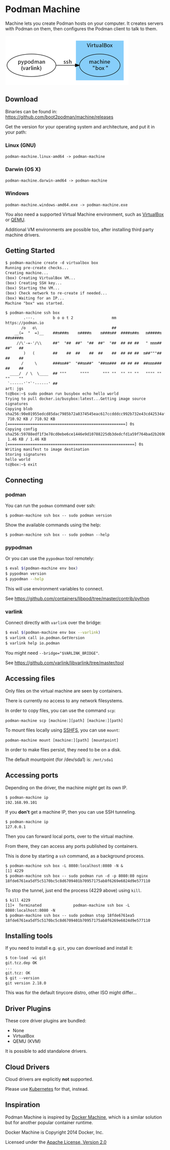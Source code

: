 # Podman Machine

Machine lets you create Podman hosts on your computer.
It creates servers with Podman on them, then
configures the Podman client to talk to them.

![architecture](architecture.png)

## Download

Binaries can be found in: https://github.com/boot2podman/machine/releases

Get the version for your operating system and architecture, and put it in your path:

### Linux (GNU)

`podman-machine.linux-amd64 -> podman-machine`

### Darwin (OS X)

`podman-machine.darwin-amd64 -> podman-machine`

### Windows

`podman-machine.windows-amd64.exe -> podman-machine.exe`

You also need a supported Virtual Machine environment, such as [VirtualBox](https://virtualbox.org) or [QEMU](https://qemu.org).

Additional VM environments are possible too, after installing third party machine drivers.

## Getting Started

``` console
$ podman-machine create -d virtualbox box
Running pre-create checks...
Creating machine...
(box) Creating VirtualBox VM...
(box) Creating SSH key...
(box) Starting the VM...
(box) Check network to re-create if needed...
(box) Waiting for an IP...
Machine "box" was started.
```

``` console
$ podman-machine ssh box
        .---.        b o o t 2                 mm             https://podman.io
       /o   o\                                 ##                              
    __(=  "  =)__    ##m###m    m####m    m###m##  ####m##m   m#####m  ##m####m
     //\'-=-'/\\     ##"  "##  ##"  "##  ##"  "##  ## ## ##   " mmm##  ##"   ##
        )   (        ##    ##  ##    ##  ##    ##  ## ## ##  m##"""##  ##    ##
       /     \       ###mm##"  "##mm##"  "##mm###  ## ## ##  ##mmm###  ##    ##
  ____/  / \  \____  ## """      """"      """ ""  "" "" ""   """" ""  ""    ""
 `------'`"`'------' ##                                                art: jgs
tc@box:~$ sudo podman run busybox echo hello world
Trying to pull docker.io/busybox:latest...Getting image source signatures
Copying blob sha256:90e01955edcd85dac7985b72a8374545eac617ccdddcc992b732e43cd42534af
 710.92 KB / 710.92 KB [====================================================] 0s
Copying config sha256:59788edf1f3e78cd0ebe6ce1446e9d10788225db3dedcfd1a59f764bad2b2690
 1.46 KB / 1.46 KB [========================================================] 0s
Writing manifest to image destination
Storing signatures
hello world
tc@box:~$ exit
```

## Connecting


### podman

You can run the `podman` command over ssh:

``` console
$ podman-machine ssh box -- sudo podman version
```

Show the available commands using the help:

``` console
$ podman-machine ssh box -- sudo podman --help
```

### pypodman

Or you can use the `pypodman` tool remotely:

``` bash
$ eval $(podman-machine env box)
$ pypodman version
$ pypodman --help
```

This will use environment variables to connect.

See https://github.com/containers/libpod/tree/master/contrib/python

### varlink

Connect directly with `varlink` over the bridge:

``` bash
$ eval $(podman-machine env box --varlink)
$ varlink call io.podman.GetVersion
$ varlink help io.podman
```

You might need `--bridge="$VARLINK_BRIDGE"`.

See https://github.com/varlink/libvarlink/tree/master/tool

## Accessing files

Only files on the virtual machine are seen by containers.

There is currently no access to any network filesystems.

In order to copy files, you can use the command `scp`:

`podman-machine scp [machine:][path] [machine:][path]`

To mount files locally using [SSHFS](https://github.com/libfuse/sshfs), you can use `mount`:

`podman-machine mount [machine:][path] [mountpoint]`

In order to make files persist, they need to be on a disk.

The default mountpoint (for /dev/sda1) is: `/mnt/sda1`

## Accessing ports

Depending on the driver, the machine _might_ get its own IP.

``` console
$ podman-machine ip
192.168.99.101
```

If you **don't** get a machine IP, then you can use SSH tunneling.

``` console
$ podman-machine ip
127.0.0.1
```

Then you can forward local ports, over to the virtual machine.

From there, they can access any ports published by containers.

This is done by starting a `ssh` command, as a background process.

``` console
$ podman-machine ssh box -L 8080:localhost:8080 -N &
[1] 4229
$ podman-machine ssh box -- sudo podman run -d -p 8080:80 nginx
18fde6761ea5df5c5170bc5c8d6709401b70957175ab8f6269e6024d9e577110
```

To stop the tunnel, just end the process (4229 above) using `kill`.

``` console
$ kill 4229
[1]+  Terminated              podman-machine ssh box -L 8080:localhost:8080 -N
$ podman-machine ssh box -- sudo podman stop 18fde6761ea5
18fde6761ea5df5c5170bc5c8d6709401b70957175ab8f6269e6024d9e577110
```

## Installing tools

If you need to install e.g. `git`, you can download and install it:

``` console
$ tce-load -wi git
git.tcz.dep OK
...
git.tcz: OK
$ git --version
git version 2.18.0
```

This was for the default tinycore distro, other ISO might differ...

## Driver Plugins

These core driver plugins are bundled:

* None
* VirtualBox
* QEMU (KVM)

It is possible to add standalone drivers.

## Cloud Drivers

Cloud drivers are explicitly **not** supported.

Please use [Kubernetes](https://kubernetes.io) for that, instead.

## Inspiration

Podman Machine is inspired by [Docker Machine](https://github.com/docker/machine), which is
a similar solution but for another popular container runtime.

Docker Machine is Copyright 2014 Docker, Inc.

Licensed under the [Apache License, Version 2.0](http://www.apache.org/licenses/LICENSE-2.0)
